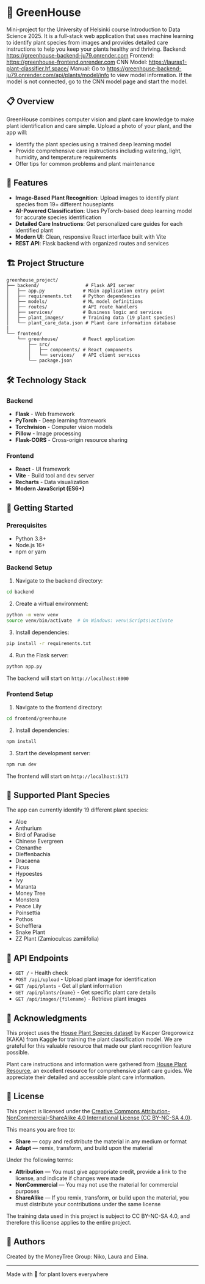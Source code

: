 # 🌿 GreenHouse

Mini-project for the University of Helsinki course Introduction to Data Science 2025.
It is a full-stack web application that uses machine learning to identify plant species from images and provides detailed care instructions to help you keep your plants healthy and thriving.
Backend: https://greenhouse-backend-ju79.onrender.com
Frontend: https://greenhouse-frontend.onrender.com
CNN Model: https://lauras1-plant-classifier.hf.space/
Manual: Go to https://greenhouse-backend-ju79.onrender.com/api/plants/model/info to view model information. If the model is not connected, go to the CNN model page and start the model.

## 📋 Overview

GreenHouse combines computer vision and plant care knowledge to make plant identification and care simple. Upload a photo of your plant, and the app will:
- Identify the plant species using a trained deep learning model
- Provide comprehensive care instructions including watering, light, humidity, and temperature requirements
- Offer tips for common problems and plant maintenance

## 🌟 Features

- **Image-Based Plant Recognition**: Upload images to identify plant species from 19+ different houseplants
- **AI-Powered Classification**: Uses PyTorch-based deep learning model for accurate species identification
- **Detailed Care Instructions**: Get personalized care guides for each identified plant
- **Modern UI**: Clean, responsive React interface built with Vite
- **REST API**: Flask backend with organized routes and services

## 🏗️ Project Structure

```
greenhouse_project/
├── backend/                 # Flask API server
│   ├── app.py              # Main application entry point
│   ├── requirements.txt    # Python dependencies
│   ├── models/             # ML model definitions
│   ├── routes/             # API route handlers
│   ├── services/           # Business logic and services
│   ├── plant_images/       # Training data (19 plant species)
│   └── plant_care_data.json # Plant care information database
| 
└── frontend/
    └── greenhouse/         # React application
        ├── src/
        │   ├── components/ # React components
        │   └── services/   # API client services
        └── package.json
```

## 🛠️ Technology Stack

### Backend
- **Flask** - Web framework
- **PyTorch** - Deep learning framework
- **Torchvision** - Computer vision models
- **Pillow** - Image processing
- **Flask-CORS** - Cross-origin resource sharing

### Frontend
- **React** - UI framework
- **Vite** - Build tool and dev server
- **Recharts** - Data visualization
- **Modern JavaScript (ES6+)**

## 🚀 Getting Started

### Prerequisites
- Python 3.8+
- Node.js 16+
- npm or yarn

### Backend Setup

1. Navigate to the backend directory:
```bash
cd backend
```

2. Create a virtual environment:
```bash
python -m venv venv
source venv/bin/activate  # On Windows: venv\Scripts\activate
```

3. Install dependencies:
```bash
pip install -r requirements.txt
```

4. Run the Flask server:
```bash
python app.py
```

The backend will start on `http://localhost:8000`

### Frontend Setup

1. Navigate to the frontend directory:
```bash
cd frontend/greenhouse
```

2. Install dependencies:
```bash
npm install
```

3. Start the development server:
```bash
npm run dev
```

The frontend will start on `http://localhost:5173`

## 🌱 Supported Plant Species

The app can currently identify 19 different plant species:
- Aloe
- Anthurium
- Bird of Paradise
- Chinese Evergreen
- Ctenanthe
- Dieffenbachia
- Dracaena
- Ficus
- Hypoestes
- Ivy
- Maranta
- Money Tree
- Monstera
- Peace Lily
- Poinsettia
- Pothos
- Schefflera
- Snake Plant
- ZZ Plant (Zamioculcas zamiifolia)

## 📡 API Endpoints

- `GET /` - Health check
- `POST /api/upload` - Upload plant image for identification
- `GET /api/plants` - Get all plant information
- `GET /api/plants/{name}` - Get specific plant care details
- `GET /api/images/{filename}` - Retrieve plant images

## 🙏 Acknowledgments

This project uses the [House Plant Species dataset](https://www.kaggle.com/datasets/kacpergregorowicz/house-plant-species) by Kacper Gregorowicz (KAKA) from Kaggle for training the plant classification model. We are grateful for this valuable resource that made our plant recognition feature possible.

Plant care instructions and information were gathered from [House Plant Resource](https://www.houseplantresource.com/), an excellent resource for comprehensive plant care guides. We appreciate their detailed and accessible plant care information.

## 📝 License

This project is licensed under the [Creative Commons Attribution-NonCommercial-ShareAlike 4.0 International License (CC BY-NC-SA 4.0)](https://creativecommons.org/licenses/by-nc-sa/4.0/).

This means you are free to:
- **Share** — copy and redistribute the material in any medium or format
- **Adapt** — remix, transform, and build upon the material

Under the following terms:
- **Attribution** — You must give appropriate credit, provide a link to the license, and indicate if changes were made
- **NonCommercial** — You may not use the material for commercial purposes
- **ShareAlike** — If you remix, transform, or build upon the material, you must distribute your contributions under the same license

The training data used in this project is subject to CC BY-NC-SA 4.0, and therefore this license applies to the entire project.

## 👥 Authors

Created by the MoneyTree Group: Niko, Laura and Elina.

---

Made with 💚 for plant lovers everywhere
